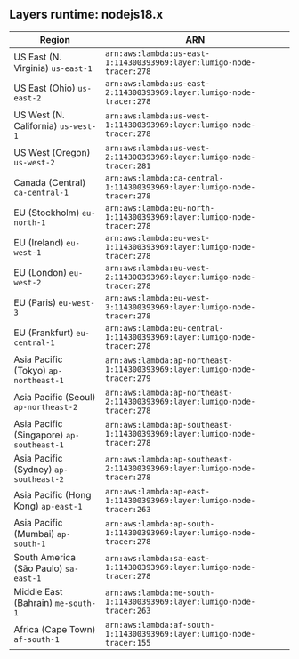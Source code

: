 Layers runtime: nodejs18.x
----
| Region | ARN |
| --- | --- |
|US East (N. Virginia)  `us-east-1`|`arn:aws:lambda:us-east-1:114300393969:layer:lumigo-node-tracer:278`|
|US East (Ohio)  `us-east-2`|`arn:aws:lambda:us-east-2:114300393969:layer:lumigo-node-tracer:278`|
|US West (N. California)  `us-west-1`|`arn:aws:lambda:us-west-1:114300393969:layer:lumigo-node-tracer:278`|
|US West (Oregon)  `us-west-2`|`arn:aws:lambda:us-west-2:114300393969:layer:lumigo-node-tracer:281`|
|Canada (Central)  `ca-central-1`|`arn:aws:lambda:ca-central-1:114300393969:layer:lumigo-node-tracer:278`|
|EU (Stockholm)  `eu-north-1`|`arn:aws:lambda:eu-north-1:114300393969:layer:lumigo-node-tracer:278`|
|EU (Ireland)  `eu-west-1`|`arn:aws:lambda:eu-west-1:114300393969:layer:lumigo-node-tracer:278`|
|EU (London)  `eu-west-2`|`arn:aws:lambda:eu-west-2:114300393969:layer:lumigo-node-tracer:278`|
|EU (Paris)  `eu-west-3`|`arn:aws:lambda:eu-west-3:114300393969:layer:lumigo-node-tracer:278`|
|EU (Frankfurt)  `eu-central-1`|`arn:aws:lambda:eu-central-1:114300393969:layer:lumigo-node-tracer:278`|
|Asia Pacific (Tokyo)  `ap-northeast-1`|`arn:aws:lambda:ap-northeast-1:114300393969:layer:lumigo-node-tracer:279`|
|Asia Pacific (Seoul)  `ap-northeast-2`|`arn:aws:lambda:ap-northeast-2:114300393969:layer:lumigo-node-tracer:278`|
|Asia Pacific (Singapore)  `ap-southeast-1`|`arn:aws:lambda:ap-southeast-1:114300393969:layer:lumigo-node-tracer:278`|
|Asia Pacific (Sydney)  `ap-southeast-2`|`arn:aws:lambda:ap-southeast-2:114300393969:layer:lumigo-node-tracer:278`|
|Asia Pacific (Hong Kong)  `ap-east-1`|`arn:aws:lambda:ap-east-1:114300393969:layer:lumigo-node-tracer:263`|
|Asia Pacific (Mumbai)  `ap-south-1`|`arn:aws:lambda:ap-south-1:114300393969:layer:lumigo-node-tracer:278`|
|South America (São Paulo)  `sa-east-1`|`arn:aws:lambda:sa-east-1:114300393969:layer:lumigo-node-tracer:278`|
|Middle East (Bahrain)  `me-south-1`|`arn:aws:lambda:me-south-1:114300393969:layer:lumigo-node-tracer:263`|
|Africa (Cape Town)  `af-south-1`|`arn:aws:lambda:af-south-1:114300393969:layer:lumigo-node-tracer:155`|
